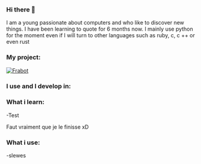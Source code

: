 ### Hi there 👋
I am a young passionate about computers and who like to discover new things. I have been learning to quote for 6 months now. I mainly use python for the moment even if I will turn to other languages ​​such as ruby, c, c ++ or even rust

### My project:
[![Frabot](&color=white&style=for-the-badge&logo=python&link=https://github.com/Pressynou/Frabot&message=GITHUB)](https://github.com/Pressynou/Frabot)

### I use and I develop in:

### What i learn: 

-Test

Faut vraiment que je le finisse xD

### What i use:

-slewes
